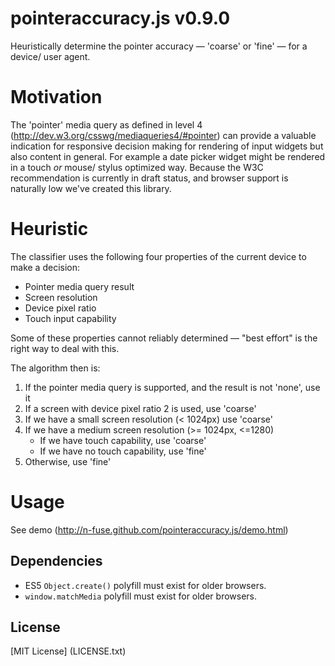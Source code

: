 pointeraccuracy.js v0.9.0
==============

Heuristically determine the pointer accuracy &mdash; 'coarse' or 'fine' &mdash; for a device/ user agent.

# Motivation
The 'pointer' media query as defined in level 4 (http://dev.w3.org/csswg/mediaqueries4/#pointer) can provide a valuable indication 
for responsive decision making for rendering of input widgets but also content in general. 
For example a date picker widget might be rendered in a touch _or_ mouse/ stylus optimized way.
Because the W3C recommendation is currently in draft status, and browser
support is naturally low we've created this library.

# Heuristic
The classifier uses the following four properties of the current device to make a decision:

* Pointer media query result 
* Screen resolution
* Device pixel ratio
* Touch input capability

Some of these properties cannot reliably determined &mdash; "best effort" is the right way to deal with this.

The algorithm then is:

1.	If the pointer media query is supported, and the result is not 'none', use it
2.	If a screen with device pixel ratio 2 is used, use 'coarse'
3.	If we have a small screen resolution (< 1024px) use 'coarse'
4.	If we have a medium screen resolution (>= 1024px, <=1280)
	- If we have touch capability, use 'coarse'
	- If we have no touch capability, use 'fine'
5. 	Otherwise, use 'fine'

# Usage
See demo (http://n-fuse.github.com/pointeraccuracy.js/demo.html)

## Dependencies
* ES5 `Object.create()` polyfill must exist for older browsers.
* `window.matchMedia` polyfill must exist for older browsers.

## License
[MIT License] (LICENSE.txt)
